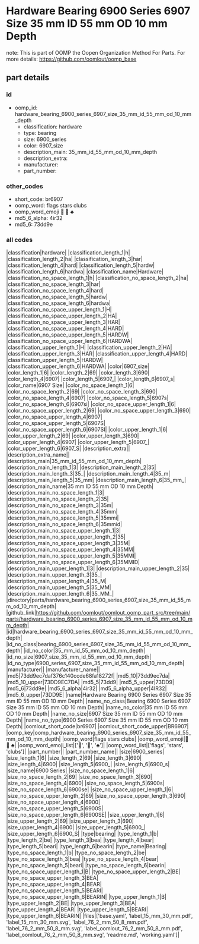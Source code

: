# Hardware Bearing 6900 Series 6907 Size 35 mm ID 55 mm OD 10 mm Depth  

note: This is part of OOMP the Oopen Organization Method For Parts. For more details: https://github.com/oomlout/oomp_base

##  part details





### id
* oomp_id: hardware_bearing_6900_series_6907_size_35_mm_id_55_mm_od_10_mm_depth
  * classification: hardware
  * type: bearing
  * size: 6900_series
  * color: 6907_size
  * description_main: 35_mm_id_55_mm_od_10_mm_depth
  * description_extra: 
  * manufacturer: 
  * part_number: 

### other_codes
* short_code: br6907
* oomp_word: flags stars clubs
* oomp_word_emoji :flags: :stars: :clubs:
* md5_6_alpha: 4ir32
* md5_6: 73dd9e

### all codes 
|classification|hardware|
|classification_length_1|h|
|classification_length_2|ha|
|classification_length_3|har|
|classification_length_4|hard|
|classification_length_5|hardw|
|classification_length_6|hardwa|
|classification_name|Hardware|
|classification_no_space_length_1|h|
|classification_no_space_length_2|ha|
|classification_no_space_length_3|har|
|classification_no_space_length_4|hard|
|classification_no_space_length_5|hardw|
|classification_no_space_length_6|hardwa|
|classification_no_space_upper_length_1|H|
|classification_no_space_upper_length_2|HA|
|classification_no_space_upper_length_3|HAR|
|classification_no_space_upper_length_4|HARD|
|classification_no_space_upper_length_5|HARDW|
|classification_no_space_upper_length_6|HARDWA|
|classification_upper_length_1|H|
|classification_upper_length_2|HA|
|classification_upper_length_3|HAR|
|classification_upper_length_4|HARD|
|classification_upper_length_5|HARDW|
|classification_upper_length_6|HARDWA|
|color|6907_size|
|color_length_1|6|
|color_length_2|69|
|color_length_3|690|
|color_length_4|6907|
|color_length_5|6907_|
|color_length_6|6907_s|
|color_name|6907 Size|
|color_no_space_length_1|6|
|color_no_space_length_2|69|
|color_no_space_length_3|690|
|color_no_space_length_4|6907|
|color_no_space_length_5|6907s|
|color_no_space_length_6|6907si|
|color_no_space_upper_length_1|6|
|color_no_space_upper_length_2|69|
|color_no_space_upper_length_3|690|
|color_no_space_upper_length_4|6907|
|color_no_space_upper_length_5|6907S|
|color_no_space_upper_length_6|6907SI|
|color_upper_length_1|6|
|color_upper_length_2|69|
|color_upper_length_3|690|
|color_upper_length_4|6907|
|color_upper_length_5|6907_|
|color_upper_length_6|6907_S|
|description_extra||
|description_extra_name||
|description_main|35_mm_id_55_mm_od_10_mm_depth|
|description_main_length_1|3|
|description_main_length_2|35|
|description_main_length_3|35_|
|description_main_length_4|35_m|
|description_main_length_5|35_mm|
|description_main_length_6|35_mm_|
|description_main_name|35 mm ID 55 mm OD 10 mm Depth|
|description_main_no_space_length_1|3|
|description_main_no_space_length_2|35|
|description_main_no_space_length_3|35m|
|description_main_no_space_length_4|35mm|
|description_main_no_space_length_5|35mmi|
|description_main_no_space_length_6|35mmid|
|description_main_no_space_upper_length_1|3|
|description_main_no_space_upper_length_2|35|
|description_main_no_space_upper_length_3|35M|
|description_main_no_space_upper_length_4|35MM|
|description_main_no_space_upper_length_5|35MMI|
|description_main_no_space_upper_length_6|35MMID|
|description_main_upper_length_1|3|
|description_main_upper_length_2|35|
|description_main_upper_length_3|35_|
|description_main_upper_length_4|35_M|
|description_main_upper_length_5|35_MM|
|description_main_upper_length_6|35_MM_|
|directory|parts/hardware_bearing_6900_series_6907_size_35_mm_id_55_mm_od_10_mm_depth|
|github_link|https://github.com/oomlout/oomlout_oomp_part_src/tree/main/parts/hardware_bearing_6900_series_6907_size_35_mm_id_55_mm_od_10_mm_depth|
|id|hardware_bearing_6900_series_6907_size_35_mm_id_55_mm_od_10_mm_depth|
|id_no_class|bearing_6900_series_6907_size_35_mm_id_55_mm_od_10_mm_depth|
|id_no_color|35_mm_id_55_mm_od_10_mm_depth|
|id_no_size|6907_size_35_mm_id_55_mm_od_10_mm_depth|
|id_no_type|6900_series_6907_size_35_mm_id_55_mm_od_10_mm_depth|
|manufacturer||
|manufacturer_name||
|md5|73dd9ec7daf376c140ccde68fa18272f|
|md5_10|73dd9ec7da|
|md5_10_upper|73DD9EC7DA|
|md5_5|73dd9|
|md5_5_upper|73DD9|
|md5_6|73dd9e|
|md5_6_alpha|4ir32|
|md5_6_alpha_upper|4IR32|
|md5_6_upper|73DD9E|
|name|Hardware Bearing 6900 Series 6907 Size 35 mm ID 55 mm OD 10 mm Depth|
|name_no_class|Bearing 6900 Series 6907 Size 35 mm ID 55 mm OD 10 mm Depth|
|name_no_color|35 mm ID 55 mm OD 10 mm Depth|
|name_no_size|6907 Size 35 mm ID 55 mm OD 10 mm Depth|
|name_no_type|6900 Series 6907 Size 35 mm ID 55 mm OD 10 mm Depth|
|oomlout_short_code|br6907|
|oomlout_short_code_upper|BR6907|
|oomp_key|oomp_hardware_bearing_6900_series_6907_size_35_mm_id_55_mm_od_10_mm_depth|
|oomp_word|flags stars clubs|
|oomp_word_emoji|:flags: :stars: :clubs:|
|oomp_word_emoji_list|[':flags:', ':stars:', ':clubs:']|
|oomp_word_list|['flags', 'stars', 'clubs']|
|part_number||
|part_number_name||
|size|6900_series|
|size_length_1|6|
|size_length_2|69|
|size_length_3|690|
|size_length_4|6900|
|size_length_5|6900_|
|size_length_6|6900_s|
|size_name|6900 Series|
|size_no_space_length_1|6|
|size_no_space_length_2|69|
|size_no_space_length_3|690|
|size_no_space_length_4|6900|
|size_no_space_length_5|6900s|
|size_no_space_length_6|6900se|
|size_no_space_upper_length_1|6|
|size_no_space_upper_length_2|69|
|size_no_space_upper_length_3|690|
|size_no_space_upper_length_4|6900|
|size_no_space_upper_length_5|6900S|
|size_no_space_upper_length_6|6900SE|
|size_upper_length_1|6|
|size_upper_length_2|69|
|size_upper_length_3|690|
|size_upper_length_4|6900|
|size_upper_length_5|6900_|
|size_upper_length_6|6900_S|
|type|bearing|
|type_length_1|b|
|type_length_2|be|
|type_length_3|bea|
|type_length_4|bear|
|type_length_5|beari|
|type_length_6|bearin|
|type_name|Bearing|
|type_no_space_length_1|b|
|type_no_space_length_2|be|
|type_no_space_length_3|bea|
|type_no_space_length_4|bear|
|type_no_space_length_5|beari|
|type_no_space_length_6|bearin|
|type_no_space_upper_length_1|B|
|type_no_space_upper_length_2|BE|
|type_no_space_upper_length_3|BEA|
|type_no_space_upper_length_4|BEAR|
|type_no_space_upper_length_5|BEARI|
|type_no_space_upper_length_6|BEARIN|
|type_upper_length_1|B|
|type_upper_length_2|BE|
|type_upper_length_3|BEA|
|type_upper_length_4|BEAR|
|type_upper_length_5|BEARI|
|type_upper_length_6|BEARIN|
|files|['base.yaml', 'label_15_mm_30_mm.pdf', 'label_15_mm_30_mm.svg', 'label_76_2_mm_50_8_mm.pdf', 'label_76_2_mm_50_8_mm.svg', 'label_oomlout_76_2_mm_50_8_mm.pdf', 'label_oomlout_76_2_mm_50_8_mm.svg', 'readme.md', 'working.yaml']|
